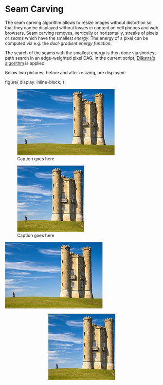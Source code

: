 # Seam Carving
The seam carving algorithm allows to resize images without distortion so that they can be displayed without losses in content on cell phones and web browsers. Seam carving removes, vertically or horizontally, streaks of pixels or *seams* which have the smallest *energy*. The energy of a pixel can be computed via e.g. the *dual-gradient energy function*.

The search of the seams with the smallest energy is then done via shortest-path search in an edge-weighted pixel DAG. In the current script, [Dijkstra's algorithm](https://en.wikipedia.org/wiki/Dijkstra%27s_algorithm) is applied.

Below two pictures, before and after resizing, are displayed:

figure{
display: inline-block;
}
<figure>
    <img src='https://github.com/Imlerith/SeamCarving/blob/master/images/pic.jpg' alt='missing' />
    <figcaption>Caption goes here</figcaption>
</figure>
<figure>
    <img src='https://github.com/Imlerith/SeamCarving/blob/master/images/pic_resized.jpg' alt='missing' />
    <figcaption>Caption goes here</figcaption>
</figure>

<p align="left">
  <img src="https://github.com/Imlerith/SeamCarving/blob/master/images/pic.jpg">
</p>

<p align="center">
  <img src="https://github.com/Imlerith/SeamCarving/blob/master/images/pic_resized.jpg">
</p>

